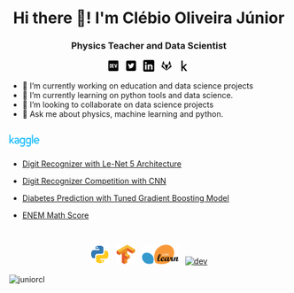 <h1 align="center">Hi there 👋! I'm Clébio Oliveira Júnior</h1>

<h3 align="center">Physics Teacher and Data Scientist</h3>

<p align="center">
    <a target="_blank" href="https://www.dev.to/juniorcl"><img src="images/dev-black.svg" alt="dev" width="4%" lenght="4%"></a>&nbsp;&nbsp;
    <a target="_blank" href="https://www.twitter.com/clebioojunior"><img src="images/twitter-black.svg" alt="dev" width="4%" lenght="4%"></a>&nbsp;&nbsp;
    <a target="_blank" href="https://www.linkedin.com/in/clebiojunior"><img src="images/linkedin-black.svg" alt="dev" width="4%" lenght="4%"></a>&nbsp;&nbsp;
    <a target="_blank" href="https://www.gitlab.com/juniorcl"><img src="images/gitlab-black.svg" alt="dev" width="4%" lenght="4%"></a>&nbsp;&nbsp;
    <a target="_blank" href="https://www.kaggle.com/juniorcl"><img src="images/kaggle-k-black.svg" alt="dev" width="4%" lenght="4%"></a>
</p>

- 🔭 I’m currently working on education and data science projects
- 🌱 I’m currently learning on python tools and data science. 
- 👯 I’m looking to collaborate on data science projects
- 💬 Ask me about physics, machine learning and python.


<h2><img src="images/kaggle.svg"length="11%" width="11%"></h2>

* [Digit Recognizer with Le-Net 5 Architecture](https://www.kaggle.com/juniorcl/lenet-5-cnn-architecture-digit-recognizer)

* [Digit Recognizer Competition with CNN](https://www.kaggle.com/juniorcl/cnn-digit-recognizer-0-99178-score)

* [Diabetes Prediction with Tuned Gradient Boosting Model](https://www.kaggle.com/juniorcl/diabetesclassification-tunedgradientboosting-90)

* [ENEM Math Score](https://www.kaggle.com/juniorcl/mathenemscores-linearregression-accuracy-90)

<br>

<p align="center">
    <a target="_blank" href="https://www.python.org"><img src="images/python.svg" alt="python" width="7%" lenght="7%"></a>&nbsp;&nbsp;
    <a target="_blank" href="https://www.tensorflow.org"><img src="images/tensorflow.svg" alt="python" width="7%" lenght="7%"></a>&nbsp;&nbsp;
    <a target="_blank" href="https://scikit-learn.org/stable/"><img src="images/scikit-learn.svg" alt="python" width="13%" lenght="13%"></a>&nbsp;&nbsp;
    <a target="_blank" href="https://www.linux.org"><img src="images/linux.ico" alt="dev" width="7%" lenght="7%"></a>
</p>

<p><img align="center" src="https://github-readme-stats.vercel.app/api/top-langs/?username=juniorcl&layout=compact" alt="juniorcl" /></p>


<!-- 
<p>&nbsp;<img align="center" src="https://github-readme-stats.vercel.app/api?username=juniorcl&show_icons=true" alt="juniorcl" /></p> 
-->

<!--
**juniorcl/juniorcl** is a ✨ _special_ ✨ repository because its `README.md` (this file) appears on your GitHub profile.

Here are some ideas to get you started:

- 🔭 I’m currently working on ...
- 🌱 I’m currently learning ...
- 👯 I’m looking to collaborate on ...
- 🤔 I’m looking for help with ...
- 💬 Ask me about ...
- 📫 How to reach me: ...
- 😄 Pronouns: ...
- ⚡ Fun fact: ...
-->